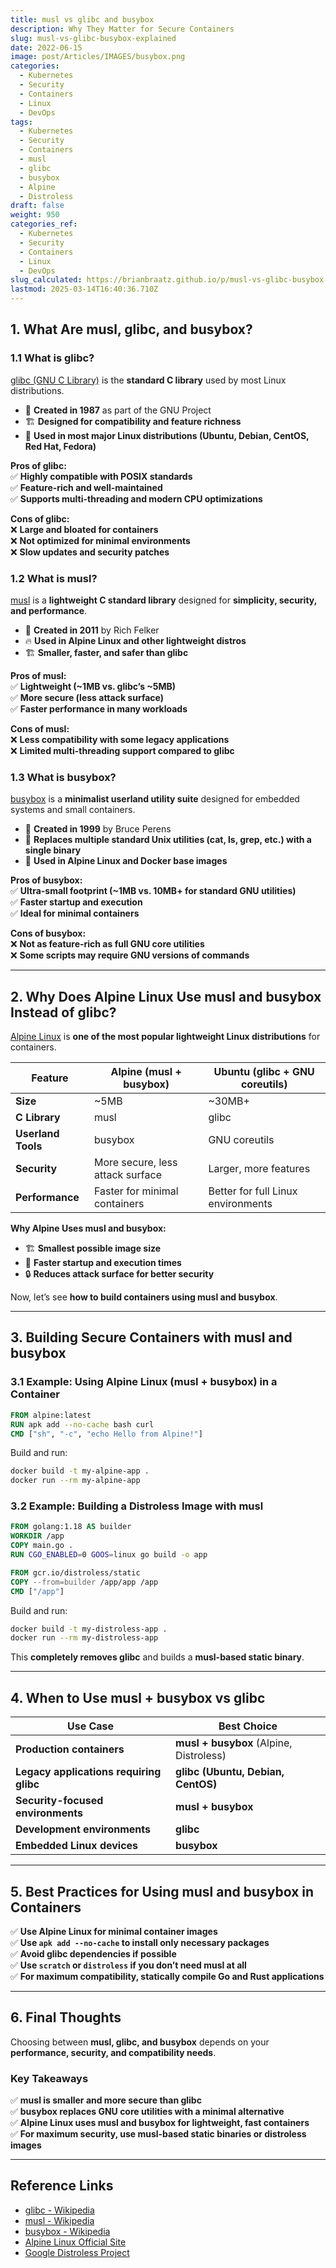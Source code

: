 ```yaml
---
title: musl vs glibc and busybox
description: Why They Matter for Secure Containers
slug: musl-vs-glibc-busybox-explained
date: 2022-06-15
image: post/Articles/IMAGES/busybox.png
categories:
  - Kubernetes
  - Security
  - Containers
  - Linux
  - DevOps
tags:
  - Kubernetes
  - Security
  - Containers
  - musl
  - glibc
  - busybox
  - Alpine
  - Distroless
draft: false
weight: 950
categories_ref:
  - Kubernetes
  - Security
  - Containers
  - Linux
  - DevOps
slug_calculated: https://brianbraatz.github.io/p/musl-vs-glibc-busybox-explained
lastmod: 2025-03-14T16:40:36.710Z
---
```

<!--
# musl vs glibc and busybox: Why They Matter for Secure Containers

When working with **lightweight Linux distributions and secure containers**, you’ll often come across **musl**, **glibc**, and **busybox**. But why do Alpine Linux and other minimal container images use **musl and busybox instead of glibc**?

By the end of this guide, you’ll understand:
✅ **The history and motivation behind musl, glibc, and busybox**  
✅ **How they impact container performance and security**  
✅ **Why Alpine Linux uses musl instead of glibc**  
✅ **How to build containers optimized with musl and busybox**  

Let’s dive in! 🚀

---
-->

## **1. What Are musl, glibc, and busybox?**

### **1.1 What is glibc?**

[glibc (GNU C Library)](https://en.wikipedia.org/wiki/Glibc) is the **standard C library** used by most Linux distributions.

* 📅 **Created in 1987** as part of the GNU Project
* 🏗 **Designed for compatibility and feature richness**
* 🔧 **Used in most major Linux distributions (Ubuntu, Debian, CentOS, Red Hat, Fedora)**

**Pros of glibc:**\
✅ **Highly compatible with POSIX standards**\
✅ **Feature-rich and well-maintained**\
✅ **Supports multi-threading and modern CPU optimizations**

**Cons of glibc:**\
❌ **Large and bloated for containers**\
❌ **Not optimized for minimal environments**\
❌ **Slow updates and security patches**

### **1.2 What is musl?**

[musl](https://en.wikipedia.org/wiki/Musl) is a **lightweight C standard library** designed for **simplicity, security, and performance**.

* 📅 **Created in 2011** by Rich Felker
* 🔥 **Used in Alpine Linux and other lightweight distros**
* 🏗 **Smaller, faster, and safer than glibc**

**Pros of musl:**\
✅ **Lightweight (~1MB vs. glibc’s ~5MB)**\
✅ **More secure (less attack surface)**\
✅ **Faster performance in many workloads**

**Cons of musl:**\
❌ **Less compatibility with some legacy applications**\
❌ **Limited multi-threading support compared to glibc**

### **1.3 What is busybox?**

[busybox](https://en.wikipedia.org/wiki/BusyBox) is a **minimalist userland utility suite** designed for embedded systems and small containers.

* 📅 **Created in 1999** by Bruce Perens
* 🔧 **Replaces multiple standard Unix utilities (cat, ls, grep, etc.) with a single binary**
* 🚀 **Used in Alpine Linux and Docker base images**

**Pros of busybox:**\
✅ **Ultra-small footprint (~1MB vs. 10MB+ for standard GNU utilities)**\
✅ **Faster startup and execution**\
✅ **Ideal for minimal containers**

**Cons of busybox:**\
❌ **Not as feature-rich as full GNU core utilities**\
❌ **Some scripts may require GNU versions of commands**

***

## **2. Why Does Alpine Linux Use musl and busybox Instead of glibc?**

[Alpine Linux](https://alpinelinux.org/) is **one of the most popular lightweight Linux distributions** for containers.

| Feature            | Alpine (musl + busybox)          | Ubuntu (glibc + GNU coreutils)     |
| ------------------ | -------------------------------- | ---------------------------------- |
| **Size**           | ~5MB                             | ~30MB+                             |
| **C Library**      | musl                             | glibc                              |
| **Userland Tools** | busybox                          | GNU coreutils                      |
| **Security**       | More secure, less attack surface | Larger, more features              |
| **Performance**    | Faster for minimal containers    | Better for full Linux environments |

**Why Alpine Uses musl and busybox:**

* 🏗 **Smallest possible image size**
* 🚀 **Faster startup and execution times**
* 🔒 **Reduces attack surface for better security**

Now, let’s see **how to build containers using musl and busybox**.

***

## **3. Building Secure Containers with musl and busybox**

### **3.1 Example: Using Alpine Linux (musl + busybox) in a Container**

```dockerfile
FROM alpine:latest
RUN apk add --no-cache bash curl
CMD ["sh", "-c", "echo Hello from Alpine!"]
```

Build and run:

```sh
docker build -t my-alpine-app .
docker run --rm my-alpine-app
```

### **3.2 Example: Building a Distroless Image with musl**

```dockerfile
FROM golang:1.18 AS builder
WORKDIR /app
COPY main.go .
RUN CGO_ENABLED=0 GOOS=linux go build -o app

FROM gcr.io/distroless/static
COPY --from=builder /app/app /app
CMD ["/app"]
```

Build and run:

```sh
docker build -t my-distroless-app .
docker run --rm my-distroless-app
```

This **completely removes glibc** and builds a **musl-based static binary**.

***

## **4. When to Use musl + busybox vs glibc**

| Use Case                                | Best Choice                             |
| --------------------------------------- | --------------------------------------- |
| **Production containers**               | **musl + busybox** (Alpine, Distroless) |
| **Legacy applications requiring glibc** | **glibc (Ubuntu, Debian, CentOS)**      |
| **Security-focused environments**       | **musl + busybox**                      |
| **Development environments**            | **glibc**                               |
| **Embedded Linux devices**              | **busybox**                             |

***

## **5. Best Practices for Using musl and busybox in Containers**

✅ **Use Alpine Linux for minimal container images**\
✅ **Use `apk add --no-cache` to install only necessary packages**\
✅ **Avoid glibc dependencies if possible**\
✅ **Use `scratch` or `distroless` if you don’t need musl at all**\
✅ **For maximum compatibility, statically compile Go and Rust applications**

***

## **6. Final Thoughts**

Choosing between **musl, glibc, and busybox** depends on your **performance, security, and compatibility needs**.

### **Key Takeaways**

✅ **musl is smaller and more secure than glibc**\
✅ **busybox replaces GNU core utilities with a minimal alternative**\
✅ **Alpine Linux uses musl and busybox for lightweight, fast containers**\
✅ **For maximum security, use musl-based static binaries or distroless images**

***

## **Reference Links**

* [glibc - Wikipedia](https://en.wikipedia.org/wiki/Glibc)
* [musl - Wikipedia](https://en.wikipedia.org/wiki/Musl)
* [busybox - Wikipedia](https://en.wikipedia.org/wiki/BusyBox)
* [Alpine Linux Official Site](https://alpinelinux.org/)
* [Google Distroless Project](https://github.com/GoogleContainerTools/distroless)
